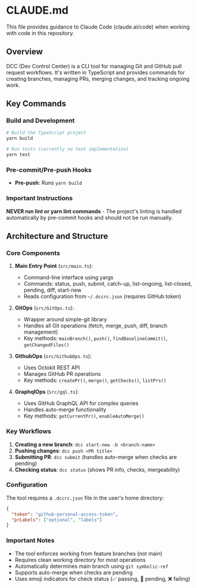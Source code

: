 # CLAUDE.md

This file provides guidance to Claude Code (claude.ai/code) when working with code in this repository.

## Overview

DCC (Dev Control Center) is a CLI tool for managing Git and GitHub pull request workflows. It's written in TypeScript and provides commands for creating branches, managing PRs, merging changes, and tracking ongoing work.

## Key Commands

### Build and Development

```bash
# Build the TypeScript project
yarn build

# Run tests (currently no test implementation)
yarn test
```

### Pre-commit/Pre-push Hooks

- **Pre-push**: Runs `yarn build`

### Important Instructions

**NEVER run lint or yarn lint commands** - The project's linting is handled automatically by pre-commit hooks and should not be run manually.

## Architecture and Structure

### Core Components

1. **Main Entry Point** (`src/main.ts`):

   - Command-line interface using yargs
   - Commands: status, push, submit, catch-up, list-ongoing, list-closed, pending, diff, start-new
   - Reads configuration from `~/.dccrc.json` (requires GitHub token)

2. **GitOps** (`src/GitOps.ts`):

   - Wrapper around simple-git library
   - Handles all Git operations (fetch, merge, push, diff, branch management)
   - Key methods: `mainBranch()`, `push()`, `findBaselineCommit()`, `getChangedFiles()`

3. **GithubOps** (`src/GithubOps.ts`):

   - Uses Octokit REST API
   - Manages GitHub PR operations
   - Key methods: `createPr()`, `merge()`, `getChecks()`, `listPrs()`

4. **GraphqlOps** (`src/gql.ts`):
   - Uses GitHub GraphQL API for complex queries
   - Handles auto-merge functionality
   - Key methods: `getCurrentPr()`, `enableAutoMerge()`

### Key Workflows

1. **Creating a new branch**: `dcc start-new -b <branch-name>`
2. **Pushing changes**: `dcc push <PR title>`
3. **Submitting PR**: `dcc submit` (handles auto-merge when checks are pending)
4. **Checking status**: `dcc status` (shows PR info, checks, mergeability)

### Configuration

The tool requires a `.dccrc.json` file in the user's home directory:

```json
{
  "token": "github-personal-access-token",
  "prLabels": ["optional", "labels"]
}
```

### Important Notes

- The tool enforces working from feature branches (not main)
- Requires clean working directory for most operations
- Automatically determines main branch using `git symbolic-ref`
- Supports auto-merge when checks are pending
- Uses emoji indicators for check status (✅ passing, 🚧 pending, ❌ failing)
